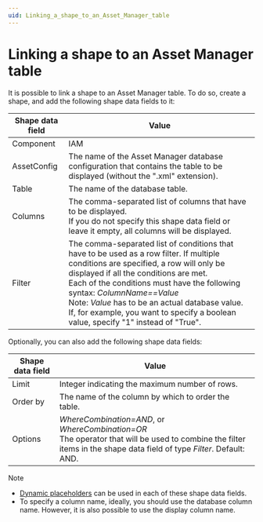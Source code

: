 ```yaml
---
uid: Linking_a_shape_to_an_Asset_Manager_table
---
```


# Linking a shape to an Asset Manager table

It is possible to link a shape to an Asset Manager table. To do so, create a shape, and add the following shape data fields to it:

| Shape data field | Value |
|--|--|
| Component | IAM |
| AssetConfig | The name of the Asset Manager database configuration that contains the table to be displayed (without the ".xml" extension). |
| Table | The name of the database table. |
| Columns | The comma-separated list of columns that have to be displayed.<br> If you do not specify this shape data field or leave it empty, all columns will be displayed. |
| Filter | The comma-separated list of conditions that have to be used as a row filter. If multiple conditions are specified, a row will only be displayed if all the conditions are met.<br> Each of the conditions must have the following syntax: *ColumnName==Value*<br> Note: *Value* has to be an actual database value. If, for example, you want to specify a boolean value, specify "1" instead of "True". |

Optionally, you can also add the following shape data fields:

| Shape data field | Value |
|--|--|
| Limit | Integer indicating the maximum number of rows. |
| Order by | The name of the column by which to order the table. |
| Options | *WhereCombination=AND*, or *WhereCombination=OR*<br>The operator that will be used to combine the filter items in the shape data field of type *Filter*. Default: AND. |

> [!NOTE]
>
> - [Dynamic placeholders](xref:Placeholders_for_variables_in_shape_data_values) can be used in each of these shape data fields.
> - To specify a column name, ideally, you should use the database column name. However, it is also possible to use the display column name.
